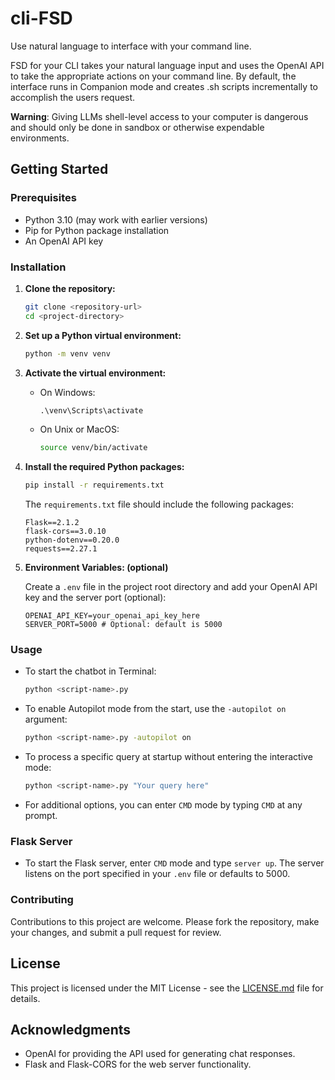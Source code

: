 # cli-FSD
Use natural language to interface with your command line. 

FSD for your CLI takes your natural language input and uses the OpenAI API to take the appropriate actions on your command line. By default, the interface runs in Companion mode and creates .sh scripts incrementally to accomplish the users request.  

**Warning**: Giving LLMs shell-level access to your computer is dangerous and should only be done in sandbox or otherwise expendable environments. 

## Getting Started

### Prerequisites

- Python 3.10 (may work with earlier versions)
- Pip for Python package installation
- An OpenAI API key

### Installation

1. **Clone the repository:**

    ```bash
    git clone <repository-url>
    cd <project-directory>
    ```

2. **Set up a Python virtual environment:**

    ```bash
    python -m venv venv
    ```

3. **Activate the virtual environment:**

    - On Windows:

        ```cmd
        .\venv\Scripts\activate
        ```

    - On Unix or MacOS:

        ```bash
        source venv/bin/activate
        ```

4. **Install the required Python packages:**

    ```bash
    pip install -r requirements.txt
    ```

    The `requirements.txt` file should include the following packages:

    ```
    Flask==2.1.2
    flask-cors==3.0.10
    python-dotenv==0.20.0
    requests==2.27.1
    ```

5. **Environment Variables: (optional)**

    Create a `.env` file in the project root directory and add your OpenAI API key and the server port (optional):

    ```
    OPENAI_API_KEY=your_openai_api_key_here
    SERVER_PORT=5000 # Optional: default is 5000
    ```

### Usage

- To start the chatbot in Terminal:

    ```bash
    python <script-name>.py
    ```

- To enable Autopilot mode from the start, use the `-autopilot on` argument:

    ```bash
    python <script-name>.py -autopilot on
    ```

- To process a specific query at startup without entering the interactive mode:

    ```bash
    python <script-name>.py "Your query here"
    ```

- For additional options, you can enter `CMD` mode by typing `CMD` at any prompt.

### Flask Server

- To start the Flask server, enter `CMD` mode and type `server up`. The server listens on the port specified in your `.env` file or defaults to 5000.

### Contributing

Contributions to this project are welcome. Please fork the repository, make your changes, and submit a pull request for review.

## License

This project is licensed under the MIT License - see the [LICENSE.md](LICENSE.md) file for details.

## Acknowledgments

- OpenAI for providing the API used for generating chat responses.
- Flask and Flask-CORS for the web server functionality.
